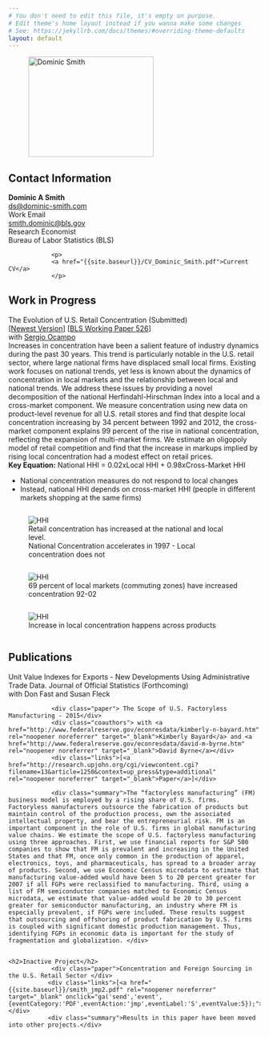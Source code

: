 ```yaml
---
# You don't need to edit this file, it's empty on purpose.
# Edit theme's home layout instead if you wanna make some changes
# See: https://jekyllrb.com/docs/themes/#overriding-theme-defaults
layout: default
---
```

<div id="center">

</div>
<div class="picture">
<figure>
  <img src="{{site.baseurl}}/images/headshot-1.jpg" alt="Dominic Smith" width="250" height="200">
</figure>
</div>

<div class="contact">
                <h2>Contact Information</h2>
                <p>
                    <strong>Dominic A Smith</strong><br/>
                    <a href="mailto:ds@dominic-smith.com">ds@dominic-smith.com</a><br/>
                    Work Email<br />
                    <a href="mailto:smith.dominic@bls.gov">smith.dominic@bls.gov</a><br/>
                    Research Economist<br/>
                    Bureau of Labor Statistics (BLS)
                </p>


                <p>
                <a href="{{site.baseurl}}/CV_Dominic_Smith.pdf">Current CV</a>
                </p>

</div>

<div id="research">
    <a name="research"></a>

<h2>Work in Progress</h2>
                <div class="paper">The Evolution of U.S. Retail Concentration (Submitted) <br> [<a href="http://www.google.com/url?q=http%3A%2F%2Focamp020.github.io%2FSmith_Ocampo_2021_The_Evolution_of_U_S__Retail_Concentration.pdf&sa=D&sntz=1&usg=AFQjCNEONyaSYK94V6wRffXBWyvdu1e98g" rel="noopener noreferrer" target="_blank">Newest Version</a>] [<a href="https://www.bls.gov/osmr/research-papers/2020/pdf/ec200080.pdf" rel="noopener noreferrer" target="_blank">BLS Working Paper 526</a>]</div>
                <div class="coauthors"> with <a href="https://sites.google.com/site/sergiocampod" rel="noopener noreferrer" target="_blank">Sergio Ocampo</a> </div>
                <div class="summary">Increases in concentration have been a salient feature of industry dynamics during the past 30 years. This trend is particularly notable in the U.S. retail sector, where large national firms have displaced small local firms. Existing work focuses on national trends, yet less is known about the dynamics of concentration in local markets and the relationship between local and national trends. We address these issues by providing a novel decomposition of the national Herfindahl-Hirschman Index into a local and a cross-market component.  We measure concentration using new data on product-level revenue for all U.S. retail stores and find that despite local concentration increasing by 34 percent between 1992 and 2012, the cross-market component explains 99 percent of the rise in national concentration, reflecting the expansion of multi-market firms. We estimate an oligopoly model of retail competition and find that the increase in markups implied by rising local concentration had a modest effect on retail prices.</div>
<div class ="figures">
<strong>Key Equation:</strong> National HHI = 0.02xLocal HHI + 0.98xCross-Market HHI
<ul>
<li>National concentration measures do not respond to local changes</li>
<li>Instead, national HHI depends on cross-market HHI (people in different markets shopping at the same firms)</li>
</ul>
<div class="row">
  <div class="column">
    <figure>
      <img src="{{site.baseurl}}/images/hhi.png" alt="HHI" >
      <figcaption>Retail concentration has increased at the national and local level. <br>
        National Concentration accelerates in 1997 - Local concentration does not
      </figcaption>
    </figure>

  </div>
  <div class="column">
    <figure>
      <img src="{{site.baseurl}}/images/distr.png" alt="HHI" >
      <figcaption>69 percent of local markets (commuting zones) have increased concentration 92-02</figcaption>
    </figure>
  </div>
</div>
  <div class="row">
  <div class="column">
    <figure>
      <img src="{{site.baseurl}}/images/prod.png" alt="HHI" id="special">
      <figcaption>Increase in local concentration happens across products</figcaption>
    </figure>
  </div>
 <!--
  <div class="column">
    <figure>
      <img src="{{site.baseurl}}/images/markup.jpg" alt="HHI" >
      <figcaption>Change in markups implied by change in local HHI in <strong>simple model</strong> of Cournot competition</figcaption>
    </figure>
  </div>
-->
</div>
</div>
<!--
            <h2>Work in Progress</h2>
            <div class="paper"> The Evolution of Retail Concentration</div>
            <div class="paper">Imports and Retailer Markups</div>
-->
            <h2>Publications</h2>
                <div class="paper">Unit Value Indexes for Exports - New Developments Using Administrative Trade Data. Journal of Official Statistics (Forthcoming)</div>
                <div class="coauthors"> with Don Fast and Susan Fleck</div>
  
                <div class="paper"> The Scope of U.S. Factoryless Manufacturing - 2015</div>
                <div class="coauthors"> with <a href="http://www.federalreserve.gov/econresdata/kimberly-n-bayard.htm" rel="noopener noreferrer" target="_blank">Kimberly Bayard</a> and <a href="http://www.federalreserve.gov/econresdata/david-m-byrne.htm" rel="noopener noreferrer" target="_blank">David Byrne</a></div>
                <div class="links">[<a href="http://research.upjohn.org/cgi/viewcontent.cgi?filename=13&article=1250&context=up_press&type=additional" rel="noopener noreferrer" target="_blank">Paper</a>]</div>

                <div class="summary">The “factoryless manufacturing” (FM) business model is employed by a rising share of U.S. firms. Factoryless manufacturers outsource the fabrication of products but maintain control of the production process, own the associated intellectual property, and bear the entrepreneurial risk. FM is an important component in the role of U.S. firms in global manufacturing value chains. We estimate the scope of U.S. factoryless manufacturing using three approaches. First, we use financial reports for S&P 500 companies to show that FM is prevalent and increasing in the United States and that FM, once only common in the production of apparel, electronics, toys, and pharmaceuticals, has spread to a broader array of products. Second, we use Economic Census microdata to estimate that manufacturing value-added would have been 5 to 20 percent greater for 2007 if all FGPs were reclassified to manufacturing. Third, using a list of FM semiconductor companies matched to Economic Census microdata, we estimate that value-added would be 20 to 30 percent greater for semiconductor manufacturing, an industry where FM is especially prevalent, if FGPs were included. These results suggest that outsourcing and offshoring of product fabrication by U.S. firms is coupled with significant domestic production management. Thus, identifying FGPs in economic data is important for the study of fragmentation and globalization. </div>


    <h2>Inactive Project</h2>
                <div class="paper">Concentration and Foreign Sourcing in the U.S. Retail Sector </div>
               <div class="links">[<a href="{{site.baseurl}}/smith_jmp2.pdf" rel="noopener noreferrer" target="_blank" onclick="ga('send','event',{eventCategory:'PDF',eventAction:'jmp',eventLabel:'S',eventValue:5});">Paper</a>]</div>
               <div class="summary">Results in this paper have been moved into other projects.</div>



<br/><br/>

</div>
